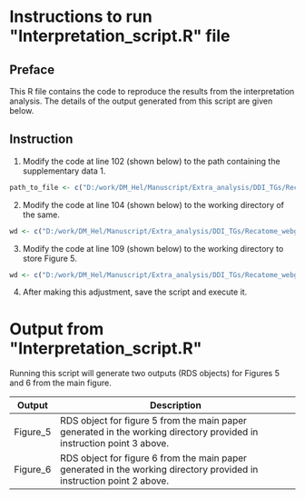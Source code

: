 # Instructions to run "Interpretation_script.R" file
## Preface
This R file contains the code to reproduce the results from the interpretation analysis.
The details of the output generated from this script are given below.
## Instruction
1. Modify the code at line 102 (shown below) to the path containing the supplementary data 1.
```R
path_to_file <- c("D:/work/DM_Hel/Manuscript/Extra_analysis/DDI_TGs/Recatome_webgestaltR/results_from_WebGestaltR/all_pval_reactome.xlsx")
```
2. Modify the code at line 104 (shown below) to the working directory of the same.
```R
wd <- c("D:/work/DM_Hel/Manuscript/Extra_analysis/DDI_TGs/Recatome_webgestaltR/results_from_WebGestaltR")
```
3.  Modify the code at line 109 (shown below) to the working directory to store Figure 5.
```R
wd <- c("D:/work/DM_Hel/Manuscript/Extra_analysis/DDI_TGs/Recatome_webgestaltR/results_from_WebGestaltR")
```
4. After making this adjustment, save the script and execute it.

# Output from "Interpretation_script.R"
Running this script will generate two outputs (RDS objects) for Figures 5 and 6 from the main figure. 

|Output|Description|
|---|---|
|Figure_5| RDS object for figure 5 from the main paper generated in the working directory provided in instruction point 3 above.|
|Figure_6| RDS object for figure 6 from the main paper generated in the working directory provided in instruction point 2 above.|




